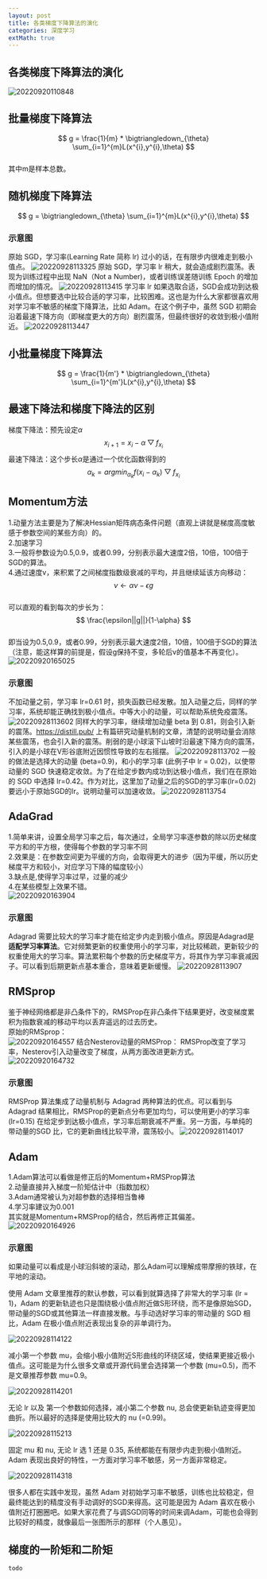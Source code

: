 ```yaml
---
layout: post
title: 各类梯度下降算法的演化
categories: 深度学习
extMath: true
---
```


## 各类梯度下降算法的演化
![20220920110848](https://cdn.jsdelivr.net/gh/kexve/img@main/image_blog20220920110848.png)

## 批量梯度下降算法
$$ g = \frac{1}{m} * \bigtriangledown_{\theta} \sum_{i=1}^{m}L(x^{i},y^{i},\theta) $$  
其中m是样本总数。

## 随机梯度下降算法
$$ g = \bigtriangledown_{\theta} \sum_{i=1}^{m}L(x^{i},y^{i},\theta) $$  
### 示意图
原始 SGD，学习率(Learning Rate 简称 lr) 过小的话，在有限步内很难走到极小值点。
![20220928113325](https://cdn.jsdelivr.net/gh/kexve/img@main/image_blog20220928113325.png)
原始 SGD，学习率 lr 稍大，就会造成剧烈震荡。表现为训练过程中出现 NaN（Not a Number)，或者训练误差随训练 Epoch 的增加而增加的情况。
![20220928113415](https://cdn.jsdelivr.net/gh/kexve/img@main/image_blog20220928113415.png)
学习率 lr 如果选取合适，SGD会成功到达极小值点。但想要选中比较合适的学习率，比较困难。这也是为什么大家都很喜欢用对学习率不敏感的梯度下降算法，比如 Adam。在这个例子中，虽然 SGD 初期会沿着最速下降方向（即梯度更大的方向）剧烈震荡，但最终很好的收敛到极小值附近。
![20220928113447](https://cdn.jsdelivr.net/gh/kexve/img@main/image_blog20220928113447.png)

## 小批量梯度下降算法
$$ g = \frac{1}{m'} * \bigtriangledown_{\theta} \sum_{i=1}^{m'}L(x^{i},y^{i},\theta) $$  

## 最速下降法和梯度下降法的区别
梯度下降法：预先设定$\alpha$  
$$ x_{i+1}=x_{i}-\alpha \bigtriangledown f_{x_i} $$
最速下降法：这个步长$\alpha$是通过一个优化函数得到的    
$$ \alpha_k=argmin_{\alpha_k}f(x_i-\alpha_k) \bigtriangledown f_{x_i} $$

## Momentum方法
1.动量方法主要是为了解决Hessian矩阵病态条件问题（直观上讲就是梯度高度敏感于参数空间的某些方向）的。  
2.加速学习  
3.一般将参数设为0.5,0.9，或者0.99，分别表示最大速度2倍，10倍，100倍于SGD的算法。  
4.通过速度v，来积累了之间梯度指数级衰减的平均，并且继续延该方向移动：  
$$ \nu \leftarrow \alpha \nu - \epsilon g $$  
可以直观的看到每次的步长为：  
$$ \frac{\epsilon||g||}{1-\alpha} $$  
即当设为0.5,0.9，或者0.99，分别表示最大速度2倍，10倍，100倍于SGD的算法（注意，能这样算的前提是，假设g保持不变，多轮后v的值基本不再变化）。   
![20220920165025](https://cdn.jsdelivr.net/gh/kexve/img@main/image_blog20220920165025.png) 

### 示意图
不加动量之前，学习率 lr=0.61 时，损失函数已经发散。加入动量之后，同样的学习率，系统却能正确找到极小值点。中等大小的动量，可以帮助系统免疫震荡。
![20220928113602](https://cdn.jsdelivr.net/gh/kexve/img@main/image_blog20220928113602.png)
同样大的学习率，继续增加动量 beta 到 0.81，则会引入新的震荡。https://distill.pub/ 上有篇研究动量机制的文章，清楚的说明动量会消除某些震荡，也会引入新的震荡。削弱的是小球滚下山坡时沿最速下降方向的震荡，引入的是小球在V形谷底附近因惯性导致的左右摇摆。
![20220928113702](https://cdn.jsdelivr.net/gh/kexve/img@main/image_blog20220928113702.png)
一般的做法是选择大的动量 (beta=0.9)，和小的学习率 (此例子中 lr = 0.02)，以使带动量的 SGD 快速稳定收敛。为了在给定步数内成功到达极小值点，我们在在原始的 SGD 中选择 lr=0.42。作为对比，这里加了动量之后的SGD的学习率(lr=0.02)要远小于原始SGD的lr。说明动量可以加速收敛。
![20220928113754](https://cdn.jsdelivr.net/gh/kexve/img@main/image_blog20220928113754.png)

## AdaGrad
1.简单来讲，设置全局学习率之后，每次通过，全局学习率逐参数的除以历史梯度平方和的平方根，使得每个参数的学习率不同  
2.效果是：在参数空间更为平缓的方向，会取得更大的进步（因为平缓，所以历史梯度平方和较小，对应学习下降的幅度较小）  
3.缺点是,使得学习率过早，过量的减少  
4.在某些模型上效果不错。  
![20220920163904](https://cdn.jsdelivr.net/gh/kexve/img@main/image_blog20220920163904.png)

### 示意图
Adagrad 需要比较大的学习率才能在给定步内走到极小值点。原因是Adagrad是**适配学习率算法**。它对频繁更新的权重使用小的学习率，对比较稀疏，更新较少的权重使用大的学习率。算法累积每个参数的历史梯度平方，将其作为学习率衰减因子。可以看到后期更新点基本重合，意味着更新缓慢。
![20220928113907](https://cdn.jsdelivr.net/gh/kexve/img@main/image_blog20220928113907.png)

## RMSprop
鉴于神经网络都是非凸条件下的，RMSProp在非凸条件下结果更好，改变梯度累积为指数衰减的移动平均以丢弃遥远的过去历史。  
原始的RMSprop：  
![20220920164557](https://cdn.jsdelivr.net/gh/kexve/img@main/image_blog20220920164557.png)
结合Nesterov动量的RMSProp：
RMSProp改变了学习率，Nesterov引入动量改变了梯度，从两方面改进更新方式。
![20220920164732](https://cdn.jsdelivr.net/gh/kexve/img@main/image_blog20220920164732.png)

### 示意图
RMSProp 算法集成了动量机制与 Adagrad 两种算法的优点。可以看到与 Adagrad 结果相比，RMSProp的更新点分布更加均匀，可以使用更小的学习率 (lr=0.15) 在给定步到达极小值点，学习率后期衰减不严重。另一方面，与单纯的带动量的SGD 比，它的更新曲线比较平滑，震荡较小。
![20220928114017](https://cdn.jsdelivr.net/gh/kexve/img@main/image_blog20220928114017.png)

## Adam
1.Adam算法可以看做是修正后的Momentum+RMSProp算法  
2.动量直接并入梯度一阶矩估计中（指数加权）  
3.Adam通常被认为对超参数的选择相当鲁棒  
4.学习率建议为0.001  
其实就是Momentum+RMSProp的结合，然后再修正其偏差。  
![20220920164926](https://cdn.jsdelivr.net/gh/kexve/img@main/image_blog20220920164926.png)

### 示意图
如果动量可以看成是小球沿斜坡的滚动，那么Adam可以理解成带摩擦的铁球，在平地的滚动。

使用 Adam 文章里推荐的默认参数，可以看到就算选择了非常大的学习率 (lr = 1)，Adam 的更新轨迹也只是围绕极小值点附近做S形环绕，而不是像原始SGD，带动量的SGD或其他算法一样直接发散。与手动选好学习率的带动量的 SGD 相比，Adam 在极小值点附近表现出复杂的非单调行为。

![20220928114122](https://cdn.jsdelivr.net/gh/kexve/img@main/image_blog20220928114122.png)

减小第一个参数 mu，会缩小极小值附近S形曲线的环绕区域，使结果更接近极小值点。这可能是为什么很多文章或开源代码里会选择第一个参数 (mu=0.5)，而不是文章推荐参数 mu=0.9。

![20220928114201](https://cdn.jsdelivr.net/gh/kexve/img@main/image_blog20220928114201.png)

无论 lr 以及 第一个参数如何选择，减小第二个参数 nu, 总会使更新轨迹变得更加曲折。所以最好的选择是使用比较大的 nu (=0.99)。

![20220928115213](https://cdn.jsdelivr.net/gh/kexve/img@main/image_blog20220928115213.png)

固定 mu 和 nu, 无论 lr 选 1 还是 0.35, 系统都能在有限步内走到极小值附近。Adam 表现出良好的特性，一方面对学习率不敏感，另一方面非常稳定。

![20220928114318](https://cdn.jsdelivr.net/gh/kexve/img@main/image_blog20220928114318.png)

很多人都在实践中发现，虽然 Adam 对初始学习率不敏感，训练也比较稳定，但最终能达到的精度没有手动调好的SGD来得高。这可能是因为 Adam 喜欢在极小值附近打圈圈吧。如果大家花费了与调SGD同等的时间来调Adam，可能也会得到比较好的精度，就像最后一张图所示的那样（个人愚见）。

## 梯度的一阶矩和二阶矩
`todo`
